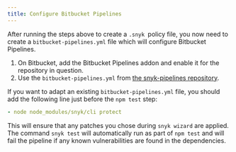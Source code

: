 ```yaml
---
title: Configure Bitbucket Pipelines
---
```


After running the steps above to create a `.snyk `policy file, you now need to create a `bitbucket-pipelines.yml` file which will configure Bitbucket Pipelines.

1. On Bitbucket, add the Bitbucket Pipelines addon and enable it for the repository in question.
2. Use the `bitbucket-pipelines.yml` from [the snyk-pipelines repository](https://bitbucket.org/johannakoll/snyk-pipelines/src).

If you want to adapt an existing `bitbucket-pipelines.yml` file, you should add the following line just before the `npm test` step:

```yaml
- node node_modules/snyk/cli protect
```

This will ensure that any patches you chose during `snyk wizard` are applied. The command `snyk test` will automatically run as part of `npm test` and will fail the pipeline if any known vulnerabilities are found in the dependencies.
